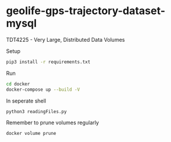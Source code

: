 # geolife-gps-trajectory-dataset-mysql
TDT4225 - Very Large, Distributed Data Volumes

Setup
```bash
pip3 install -r requirements.txt
```

Run
```bash
cd docker
docker-compose up --build -V
```

In seperate shell
```bash
python3 readingFiles.py
```

Remember to prune volumes regularly
```bash
docker volume prune
```